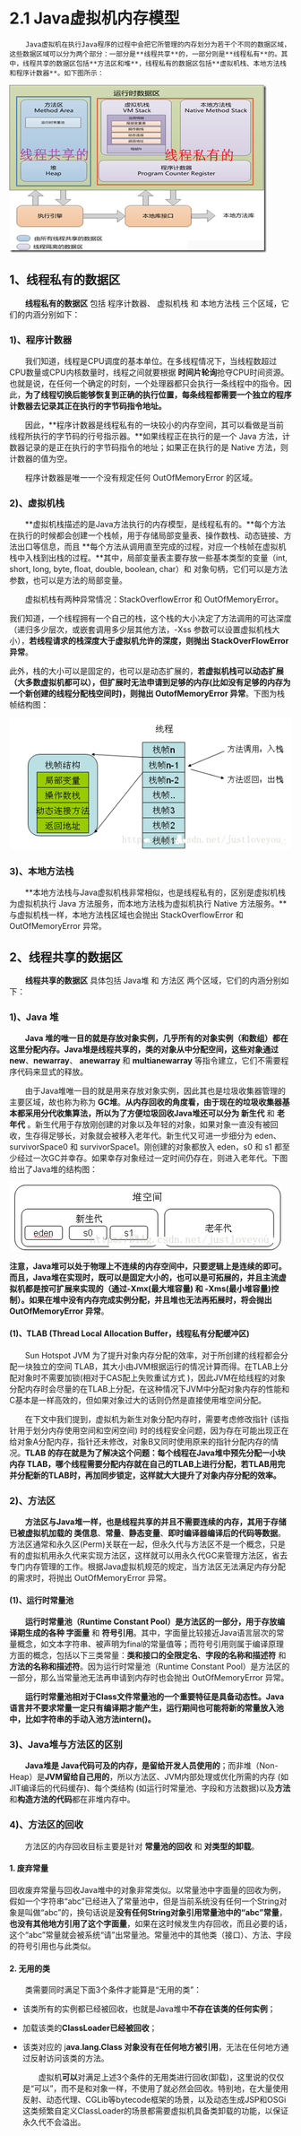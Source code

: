 # 2.1 Java虚拟机内存模型

        Java虚拟机在执行Java程序的过程中会把它所管理的内存划分为若干个不同的数据区域，这些数据区域可以分为两个部分：一部分是**线程共享**的，一部分则是**线程私有**的。其中，线程共享的数据区包括**方法区和堆**，线程私有的数据区包括**虚拟机栈、本地方法栈和程序计数器**。如下图所示：

![](../../.gitbook/assets/image%20%2829%29.png)

## **1、线程私有的数据区**

　　**线程私有的数据区** 包括 程序计数器、 虚拟机栈 和 本地方法栈 三个区域，它们的内涵分别如下：

### 1\)、程序计数器

　　我们知道，线程是CPU调度的基本单位。在多线程情况下，当线程数超过CPU数量或CPU内核数量时，线程之间就要根据 **时间片轮询**抢夺CPU时间资源。也就是说，在任何一个确定的时刻，一个处理器都只会执行一条线程中的指令。因此，**为了线程切换后能够恢复到正确的执行位置，每条线程都需要一个独立的程序计数器去记录其正在执行的字节码指令地址。**

　　因此，**程序计数器是线程私有的一块较小的内存空间，其可以看做是当前线程所执行的字节码的行号指示器。**如果线程正在执行的是一个 Java 方法，计数器记录的是正在执行的字节码指令的地址；如果正在执行的是 Native 方法，则计数器的值为空。

　　程序计数器是唯一一个没有规定任何 OutOfMemoryError 的区域。

### 2\)、虚拟机栈

　　**虚拟机栈描述的是Java方法执行的内存模型，是线程私有的。**每个方法在执行的时候都会创建一个栈帧，用于存储局部变量表、操作数栈、动态链接、方法出口等信息，而且 **每个方法从调用直至完成的过程，对应一个栈帧在虚拟机栈中入栈到出栈的过程。**其中，局部变量表主要存放一些基本类型的变量（int, short, long, byte, float, double, boolean, char）和 对象句柄，它们可以是方法参数，也可以是方法的局部变量。

　　虚拟机栈有两种异常情况：StackOverflowError 和 OutOfMemoryError。

我们知道，一个线程拥有一个自己的栈，这个栈的大小决定了方法调用的可达深度（递归多少层次，或嵌套调用多少层其他方法，-Xss 参数可以设置虚拟机栈大小），**若线程请求的栈深度大于虚拟机允许的深度，则抛出 StackOverFlowError 异常**。

此外，栈的大小可以是固定的，也可以是动态扩展的，**若虚拟机栈可以动态扩展（大多数虚拟机都可以），但扩展时无法申请到足够的内存\(**比如没有足够的内存为一个新创建的线程分配栈空间时\)，则**抛出 OutofMemoryError 异常**。下图为栈帧结构图：

![](../../.gitbook/assets/image%20%28112%29.png)

### 3\)、本地方法栈

　　**本地方法栈与Java虚拟机栈非常相似，也是线程私有的，区别是虚拟机栈为虚拟机执行 Java 方法服务，而本地方法栈为虚拟机执行 Native 方法服务。**与虚拟机栈一样，本地方法栈区域也会抛出 StackOverflowError 和 OutOfMemoryError 异常。

## **2、线程共享的数据区**

　　**线程共享的数据区** 具体包括 Java堆 和 方法区 两个区域，它们的内涵分别如下：

### 1\)、Java 堆

　　**Java 堆的唯一目的就是存放对象实例，几乎所有的对象实例（和数组）都在这里分配内存。**Java堆是线程共享的，类的对象从中分配空间，这些对象通过**new**、**newarray**、 **anewarray** 和 **multianewarray** 等指令建立，它们不需要程序代码来显式的释放。

　　由于Java堆唯一目的就是用来存放对象实例，因此其也是垃圾收集器管理的主要区域，故也称为称为 **GC堆**。**从内存回收的角度看，由于现在的垃圾收集器基本都采用分代收集算法，所以为了方便垃圾回收Java堆还可以分为 新生代** 和 **老年代** 。新生代用于存放刚创建的对象以及年轻的对象，如果对象一直没有被回收，生存得足够长，对象就会被移入老年代。新生代又可进一步细分为 eden、survivorSpace0 和 survivorSpace1。刚创建的对象都放入 eden，s0 和 s1 都至少经过一次GC并幸存。如果幸存对象经过一定时间仍存在，则进入老年代。下图给出了Java堆的结构图：

![](../../.gitbook/assets/image%20%2835%29.png)



**注意，Java堆可以处于物理上不连续的内存空间中，只要逻辑上是连续的即可。**而且，Java堆在实现时，既可以是固定大小的，也可以是可拓展的，并且主流虚拟机都是按可扩展来实现的（通过-Xmx\(最大堆容量\) 和 -Xms\(最小堆容量\)控制）。如果在堆中没有内存完成实例分配，并且堆也无法再拓展时，将**会抛出 OutOfMemoryError 异常**。 

#### \(1\)、TLAB \(Thread Local Allocation Buffer，线程私有分配缓冲区\)

　　Sun Hotspot JVM 为了提升对象内存分配的效率，对于所创建的线程都会分配一块独立的空间 TLAB，其大小由JVM根据运行的情况计算而得。在TLAB上分配对象时不需要加锁\(相对于CAS配上失败重试方式 \)，因此JVM在给线程的对象分配内存时会尽量的在TLAB上分配，在这种情况下JVM中分配对象内存的性能和C基本是一样高效的，但如果对象过大的话则仍然是直接使用堆空间分配。

　　在下文中我们提到，虚拟机为新生对象分配内存时，需要考虑修改指针 \(该指针用于划分内存使用空间和空闲空间\) 时的线程安全问题，因为存在可能出现正在给对象A分配内存，指针还未修改，对象B又同时使用原来的指针分配内存的情况。**TLAB 的存在就是为了解决这个问题：每个线程在Java堆中预先分配一小块内存 TLAB，哪个线程需要分配内存就在自己的TLAB上进行分配，若TLAB用完并分配新的TLAB时，再加同步锁定，这样就大大提升了对象内存分配的效率。**

### 2\)、方法区

　　**方法区与Java堆一样，也是线程共享的并且不需要连续的内存，其用于存储已被虚拟机加载的 类信息**、**常量**、**静态变量**、**即时编译器编译后的代码等数据**。方法区通常和永久区\(Perm\)关联在一起，但永久代与方法区不是一个概念，只是有的虚拟机用永久代来实现方法区，这样就可以用永久代GC来管理方法区，省去专门内存管理的工作。根据Java虚拟机规范的规定，当方法区无法满足内存分配的需求时，将抛出 OutOfMemoryError 异常。

#### \(1\)、运行时常量池

　　**运行时常量池（Runtime Constant Pool）是方法区的一部分，用于存放编译期生成的各种 字面量** 和 **符号引用**。其中，字面量比较接近Java语言层次的常量概念，如文本字符串、被声明为final的常量值等；而符号引用则属于编译原理方面的概念，包括以下三类常量：**类和接口的全限定名**、**字段的名称和描述符** 和 **方法的名称和描述符**。因为运行时常量池（Runtime Constant Pool）是方法区的一部分，那么当常量池无法再申请到内存时也会抛出 OutOfMemoryError 异常。

　　**运行时常量池相对于Class文件常量池的一个重要特征是具备动态性。**Java语言并不要求常量一定只有编译期才能产生，运行期间也可能将新的常量放入池中，比如字符串的**手动入池方法intern\(\)。**

### 3\)、Java堆与方法区的区别

　　**Java堆是 Java代码可及的内存，是留给开发人员使用的**；而非堆（Non-Heap）是**JVM留给自己用的**，所以方法区、JVM内部处理或优化所需的内存 \(如JIT编译后的代码缓存\)、每个类结构 \(如运行时常量池、字段和方法数据\)以及**方法**和**构造方法的代码**都在非堆内存中。

### 4\)、方法区的回收

　　方法区的内存回收目标主要是针对 **常量池的回收** 和 **对类型的卸载**。

#### **1. 废弃常量**         

回收废弃常量与回收Java堆中的对象非常类似。以常量池中字面量的回收为例，假如一个字符串“abc”已经进入了常量池中，但是当前系统没有任何一个String对象是叫做“abc”的，换句话说是**没有任何String对象引用常量池中的“abc”常量**，**也没有其他地方引用了这个字面量**，如果在这时候发生内存回收，而且必要的话，这个“abc”常量就会被系统“请”出常量池。常量池中的其他类（接口）、方法、字段的符号引用也与此类似。

#### 2. 无用的类

　　类需要同时满足下面3个条件才能算是“无用的类”：

* 该类所有的实例都已经被回收，也就是Java堆中**不存在该类的任何实例**；
* 加载该类的**ClassLoader已经被回收**；
* 该类对应的 j**ava.lang.Class 对象没有在任何地方被引用**，无法在任何地方通过反射访问该类的方法。

  　　虚拟机**可以**对满足上述3个条件的无用类进行回收\(卸载\)，这里说的仅仅是“可以”，而不是和对象一样，不使用了就必然会回收。特别地，在大量使用反射、动态代理、CGLib等bytecode框架的场景，以及动态生成JSP和OSGi这类频繁自定义ClassLoader的场景都需要虚拟机具备类卸载的功能，以保证永久代不会溢出。

